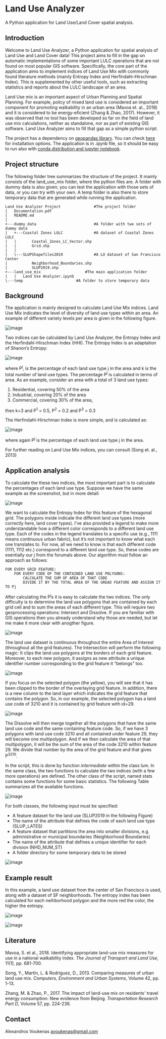 # Land Use Analyzer

A Python application for Land Use/Land Cover spatial analysis.

## Introduction 
Welcome to Land Use Analyzer, a Python application for spatial analysis of Land Use and Land Cover data! This project aims to fill in the gap on automatic implementations of some important LULC operations that are not found on most popular GIS software. Specifically, the core part of the application aims to implement indices of Land Use Mix with commonly found literature methods (mainly Entropy Index and Herfindahl–Hirschman Index). This is supplemented by other useful tools, such as extracting statistics and reports about the LULC landscape of an area.

Land Use mix is an important aspect of Urban Planning and Spatial Planning. For example, policy of mixed land use is considered an important component for promoting walkability in an urban area (Mavoa et. al., 2018) and it is considered to be energy-eficient (Zhang & Zhao, 2017). However, it was observed that no tool has been developed so far on the field of land use mix calculations, neither as standalone, nor as part of existing GIS software.  Land Use Analyzer aims to fill that gap as a simple python script. 

The project has a dependency on [geopandas library](https://geopandas.org). You can check [here](https://geopandas.org/getting_started/install.html) for installation options. The application is in .ipynb file, so it should be easy to run also with [conda distribution and jupyter notebook](https://jupyter.org/install). 

## Project structure
The following folder tree summarizes the structure of the project. It mainly consists of the land_use_mix folder, where the python files are. A folder with dummy data is also given; you can test the application  with those sets of data, or you can try with your own. A temp folder is also there to store temporary data that are generated while running the application. 

```
Land Use Analyzer Project 				#The project folder
|   Documentation.pdf 	
|   README.md 	
|   	
+---dummy_data 					        #A folder with two sets of dummy data
|   +---Coastal Zones LULC				#A dataset of Coastal Zones LULC
|   |       Coastal_Zones_LC_Vector.shp	
|   |       Grid.shp	
|   |       	
|   \---SLUPShapefiles2019			 	#A LU dataset of San Francisco Center
|           Neighborhood_Boundaries.shp	
|           SLUP2019.shp          	
+---land_use_mix					#The main application folder
|   |   Land Use Analyzer.ipynb	       		
\---temp 						#A folder to store temporary data

```
## Background
The application is mainly designed to calculate Land Use Mix indices. Land Use Mix indicates the level of diversity of land use types within an area. An example of different variety levels per area is given in the following figure. 

![image](https://user-images.githubusercontent.com/39091833/126526484-46a43642-0d62-42b8-9a64-dd3c5d9ecb05.png)

Two indices can be calculated by Land Use Analyzer, the Entropy Index and the Herfindahl-Hirschman Index (HHI). The Entropy Index is an adaptation of Shanon’s Entropy:

![image](https://user-images.githubusercontent.com/39091833/126526217-c45421aa-0460-4370-af9f-286c00cc89fe.png)

where P<sup>j</sup>, is the percentage of each land use type j in the area and k is the total number of land use types. 
The percentage P<sup>j</sup>  is calculated in terms of area. As an example, consider an area with a total of 3 land use types:
1. Residential, covering 50% of the area
2. Industrial, covering 20% of the area
3. Commercial, covering 30% of the area, 

then k=3 and P<sup>1</sup> = 0.5, P<sup>2</sup> = 0.2 and P<sup>3</sup> = 0.3

The Herfindahl-Hirschman Index is more simple, and is calculated as:

![image](https://user-images.githubusercontent.com/39091833/126979326-806abaae-1170-43a2-aa1b-a4e607db92e3.png)

where again P<sup>j</sup> is the percentage of each land use type j in the area.

For further reading on Land Use Mix indices, you can consult (Song et. al., 2013)

## Application analysis
To calculate the these two indices, the most important part is to calculate the percentages of each land use type.  Suppose we have the same example as the screenshot, but in more detail: 

![image](https://user-images.githubusercontent.com/39091833/126979494-0ac59d2e-91d1-4657-8468-fa2f650bc15d.png)

We want to calculate the Entropy Index for this feature of the hexagonal grid. The polygons inside indicate the different land use types (more correctly here, land cover types). I’ve also provided a legend to make more understandable how a different color corresponds to a different land use type. Each of the codes in the legend translates to a specific use (e.g., 1111 means continuous urban fabric), but it’s not important to know what each one translates to. For now, all we need to know is that each different code (1111, 1112 etc.) correspond to a different land use type. So, these codes are esentially our j from the forumals above. Our algorithm must follow an approach as follows:
```
FOR EVERY GRID FEATURE:  
    FOR EVERY CODE OF THE CONTAINED LAND USE POLYGONS:  
        CALCULATE THE SUM OF AREA OF THAT CODE  
        DIVIDE IT BY THE TOTAL AREA OF THE GREAD FEATURE AND ASSIGN IT TO Pj 
```

After calculating the P<sup>j</sup>s it is easy to calculate the two indices. The only difficulty is to determine the land use polygons that are contained by each grid cell and to sum the areas of each different type. This will require two geoprocessing operations: Intersect and Dissolve. If you are familiar with GIS operations then you already understand why those are needed, but let me make it more clear with anogther figure. 

![image](https://user-images.githubusercontent.com/39091833/126979676-5cf105d0-cf84-4939-87f1-4620c231995a.png)

The land use dataset is continuous throughout the entire Area of Interest (throughout all the grid features). The Intersection will perform the following magic: It clips the land use polygons at the borders of each grid feature. Moreover, to each new polygon, it assigns as new attribute a unique identifier number corresponding to the grid feature it “belongs” too. 

![image](https://user-images.githubusercontent.com/39091833/126979736-3252d5eb-2ae2-441e-b7da-7b9830c0a65d.png)

If you focus on the selected polygon (the yellow), you will see that it has been clipped to the border of the overlaying grid feature. In addition, there is a new column to the land layer which indicates the grid feature that contains the polygon. So, in our example, the selected polygon has a land use code of 3210 and it is contained by grid feature with id=29. 

![image](https://user-images.githubusercontent.com/39091833/126979768-112d40bb-ad53-475b-9bef-425451c72e29.png)

The Dissolve will then merge together all the polygons that have the same land use code and the same containing feature code. So, if we have 3 polygons with land use code 3210 and all contained under feature 29, they will become one multipolygon. And if we then calculate the area of that multipolygon, it will be the sum of the area of the code 3210 within feature 29. We divide that number by the area of the grid feature and that gives P<sup>3210</sup>.

In the script, this is done by function _intermediate_ within the class lum. In the same class, the two functions to calculate the two indices (with a few more operations) are defined. The other class of the script, named stats contains some functions for some basic statistics. The following Table summarizes all the available functions. 

![image](https://user-images.githubusercontent.com/39091833/126985386-eb1a0c8f-a391-4d68-a783-3a831d287286.png)

For both classes, the following input must be specified:
- A feature dataset for the land use (SLUP2019 in the following Figure)
- The name of the attribute that defines the code of each land use type (SLUP_LATES)
- A feature dataset that partitions the area into smaller divisions, e.g. administrative or municipal boundaries (Neighborhood Boundaries)
- The name of the attribute that defines a unique identifier for each division (NHD_NUM_ST)
- A folder directory for some temporary data to be stored

![image](https://user-images.githubusercontent.com/39091833/126985620-093944d7-9404-4f43-b42a-811a36a7c0be.png)

## Example result

In this example, a land use dataset from the center of San Francisco is used, along with a dataset of SF neighborhoods. The entropy index has been calculated for each neihborhood polygon and the more red the color, the higher the entropy.

![image](https://user-images.githubusercontent.com/39091833/126985686-d14a6475-1091-40c5-9e72-bc7c08cfded5.png)

![image](https://user-images.githubusercontent.com/39091833/126985792-e174ab43-e8e5-47cf-b471-823d7842526a.png)

## Literature

Mavoa, S. et al., 2018. Identifying appropriate land-use mix measures for use in a national walkability index. _The Journal of Transport and Land Use_, 11(1), pp. 681-700.

Song, Y., Martin, L. & Rodriguez, D., 2013. Comparing measures of urban land use mix. _Computers, Environment and Urban Systems_, Volume 42, pp. 1-13.

Zhang, M. & Zhao, P., 2017. The impact of land-use mix on residents' travel energy consumption: New evidence from Beijing. _Transportation Research Part D_, Volume 57, pp. 224-236.



## Contact
Alexandros Voukenas avoukenas@gmail.com 
